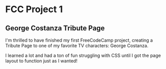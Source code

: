 # FCC Project 1

## George Costanza Tribute Page

I'm thrilled to have finished my first FreeCodeCamp project, creating a Tribute Page to one of my favorite TV characters: George Costanza.

I learned a lot and had a ton of fun struggling with CSS until I got the page layout to function just as I wanted!